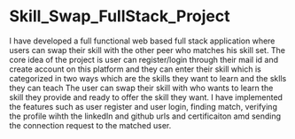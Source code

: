 # Skill_Swap_FullStack_Project
I have developed a full functional web based  full stack application where users can swap their skill with the other peer who matches his skill set.
The core idea of the project is user can register/login through their mail id and create account on this platform and they can enter their skill which is categorized in two ways which are the skills they want to learn and the sklls they can teach 
The user can swap their skill with who wants to learn the skill they provide and ready to offer the skill they want.
I have implemented the features such as user register and user login, finding match, verifying the profile wihth the linkedIn and github urls and certificaiton amd sending the connection request to the matched user.





